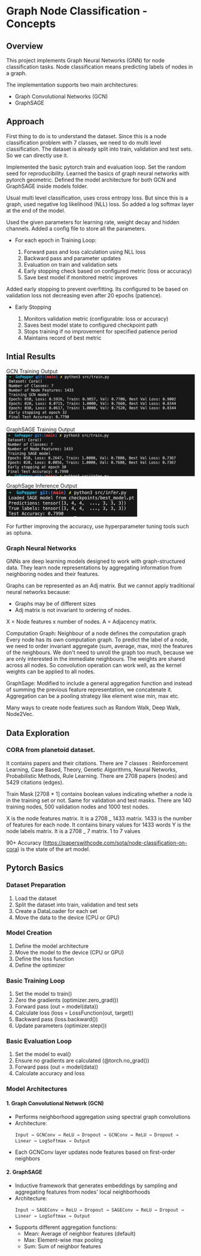 # Graph Node Classification - Concepts

## Overview

This project implements Graph Neural Networks (GNN) for node classification tasks.
Node classification means predicting labels of nodes in a graph.

The implementation supports two main architectures:

- Graph Convolutional Networks (GCN)
- GraphSAGE

## Approach

First thing to do is to understand the dataset.
Since this is a node classification problem with 7 classes, we need to do multi level classification.
The dataset is already split into train, validation and test sets. So we can directly use it.

Implemented the basic pytorch train and evaluation loop.
Set the random seed for reproducibility.
Learned the basics of graph neural networks with pytorch geometric.
Defined the model architecture for both GCN and GraphSAGE inside models folder.

Usual multi level classification, uses cross entropy loss. But since this is a graph, used negative log likelihood (NLL) loss.
So added a log softmax layer at the end of the model.

Used the given parameters for learning rate, weight decay and hidden channels.
Added a config file to store all the parameters.

- For each epoch in Training Loop:

  1. Forward pass and loss calculation using NLL loss
  2. Backward pass and parameter updates
  3. Evaluation on train and validation sets
  4. Early stopping check based on configured metric (loss or accuracy)
  5. Save best model if monitored metric improves

Added early stopping to prevent overfitting. Its configured to be based on validation loss not decreasing even after 20 epochs (patience).

- Early Stopping

  1. Monitors validation metric (configurable: loss or accuracy)
  2. Saves best model state to configured checkpoint path
  3. Stops training if no improvement for specified patience period
  4. Maintains record of best metric


## Intial Results

GCN Training Output
![GCN Training](./GCN.png)

GraphSAGE Training Output
![GraphSAGE Training](./SAGE.png)

GraphSage Inference Output
![Inference](./inference.png)

For further improving the accuracy, use hyperparameter tuning tools such as optuna.

### Graph Neural Networks

GNNs are deep learning models designed to work with graph-structured data.
They learn node representations by aggregating information from neighboring nodes and their features.

Graphs can be represented as an Adj matrix.
But we cannot apply traditional neural networks because:

- Graphs may be of different sizes
- Adj matrix is not invariant to ordering of nodes.

X = Node features x number of nodes.
A = Adjacency matrix.

Computation Graph: Neighbour of a node defines the computation graph
Every node has its own computation graph.
To predict the label of a node, we need to order invariant aggregate (sum, average, max, min) the features of the neighbours.
We don't need to unroll the graph too much, because we are only interested in the immediate neighbours.
The weights are shared across all nodes. So convolution operation can work well, as the kernel weights can be applied to all nodes.

GraphSage: Modified to include a general aggregation function and instead of summing the previous feature representation, we concatenate it.
Aggregation can be a pooling strategy like element wise min, max etc.

Many ways to create node features such as Random Walk, Deep Walk, Node2Vec.

## Data Exploration

### CORA from planetoid dataset.

It contains papers and their citations.
There are 7 classes : Reinforcement Learning, Case Based, Theory, Genetic Algorithms, Neural Networks, Probabilistic Methods, Rule Learning.
There are 2708 papers (nodes) and 5429 citations (edges).

Train Mask [2708 * 1] contains boolean values indicating whether a node is in the training set or not.
Same for validation and test masks.
There are 140 training nodes, 500 validation nodes and 1000 test nodes.

X is the node features matrix. It is a 2708 _ 1433 matrix. 1433 is the number of features for each node. It contains binary values for 1433 words
Y is the node labels matrix. It is a 2708 _ 7 matrix. 1 to 7 values

90+ Accuracy (https://paperswithcode.com/sota/node-classification-on-cora) is the state of the art model.

## Pytorch Basics

### Dataset Preparation

1. Load the dataset
2. Split the dataset into train, validation and test sets
3. Create a DataLoader for each set
4. Move the data to the device (CPU or GPU)

### Model Creation

1. Define the model architecture
2. Move the model to the device (CPU or GPU)
3. Define the loss function
4. Define the optimizer

### Basic Training Loop

1. Set the model to train()
2. Zero the gradients (optimizer.zero_grad())
3. Forward pass (out = model(data))
4. Calculate loss (loss = LossFunction(out, target))
5. Backward pass (loss.backward())
6. Update parameters (optimizer.step())

### Basic Evaluation Loop

1. Set the model to eval()
2. Ensure no gradients are calculated (@torch.no_grad())
3. Forward pass (out = model(data))
4. Calculate accuracy and loss

### Model Architectures

#### 1. Graph Convolutional Network (GCN)

- Performs neighborhood aggregation using spectral graph convolutions
- Architecture:
  ```
  Input → GCNConv → ReLU → Dropout → GCNConv → ReLU → Dropout → Linear → LogSoftmax → Output
  ```
- Each GCNConv layer updates node features based on first-order neighbors

#### 2. GraphSAGE

- Inductive framework that generates embeddings by sampling and aggregating features from nodes' local neighborhoods
- Architecture:
  ```
  Input → SAGEConv → ReLU → Dropout → SAGEConv → ReLU → Dropout → Linear → LogSoftmax → Output
  ```
- Supports different aggregation functions:
  - Mean: Average of neighbor features (default)
  - Max: Element-wise max pooling
  - Sum: Sum of neighbor features
